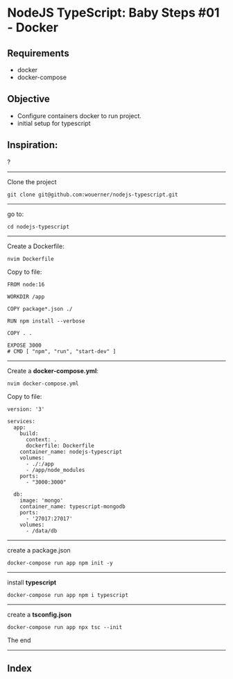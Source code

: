 # NodeJS TypeScript: Baby Steps #01 - Docker

## Requirements
 - docker
 - docker-compose

## Objective
* Configure containers docker to run project.
* initial setup for typescript

## Inspiration:
?

---
Clone the project 

```
git clone git@github.com:wouerner/nodejs-typescript.git
```
---
go to:
```
cd nodejs-typescript
```
---
Create a Dockerfile: 
```
nvim Dockerfile
```
Copy to file:
```
FROM node:16

WORKDIR /app

COPY package*.json ./

RUN npm install --verbose

COPY . .

EXPOSE 3000 
# CMD [ "npm", "run", "start-dev" ]
```

---

Create a **docker-compose.yml**: 
```
nvim docker-compose.yml
```
Copy to file:
```
version: '3'

services:
  app:
    build:
      context: .
      dockerfile: Dockerfile
    container_name: nodejs-typescript
    volumes:
      - ./:/app
      - /app/node_modules
    ports:
      - "3000:3000"

  db:
    image: 'mongo'
    container_name: typescript-mongodb
    ports:
      - '27017:27017'
    volumes:
      - /data/db

```

---
create a package.json
```
docker-compose run app npm init -y
```
---

install **typescript**
```
docker-compose run app npm i typescript
```
---

create a **tsconfig.json**
```
docker-compose run app npx tsc --init
```

The end

---
## Index

